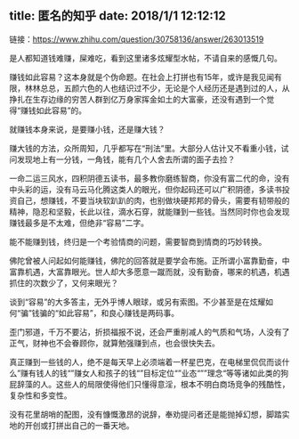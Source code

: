 title: 匿名的知乎
date: 2018/1/1 12:12:12
---

链接：https://www.zhihu.com/question/30758136/answer/263013519

是人都知道钱难赚，屎难吃，看到这里诸多炫耀型水帖，不请自来的感慨几句。

赚钱如此容易？这本身就是个伪命题。在社会上打拼也有15年，或许是我见闻有限，林林总总，五颜六色的人也结识过不少，无论是个人经历还是遇到过的人，从挣扎在生存边缘的穷苦人群到亿万身家挥金如土的大富豪，还没有遇到一个觉得“赚钱如此容易”的。

就赚钱本身来说，是要赚小钱，还是赚大钱？

赚大钱的方法，众所周知，几乎都写在“刑法”里。大部分人估计又不看重小钱，试问发现地上有一分钱，一角钱，能有几个人舍去所谓的面子去捡？

一命二运三风水，四积阴德五读书，最多教你磨练智商，你没有富二代的命，没有中头彩的运，没有马云马化腾这类人的眼光，但你起码还可以广积阴德，多读书投资自己，想赚钱，不要当块软趴趴的肉，也别做块硬邦邦的骨头，需要有韧带般的精神，隐忍和坚毅，长此以往，滴水石穿，就能赚到一些钱。当然同时你也会发现赚钱最多是不太难，但绝非“容易”二字。

能不能赚到钱，终归是一个考验情商的问题，需要智商到情商的巧妙转换。

佛陀曾被人问起如何能赚钱，佛陀的回答就是要学会布施。正所谓小富靠勤奋，中富靠机遇，大富靠眼光。世人却大多愿意一蹴而就，没有勤奋，哪来的机遇，机遇抓住的次数少了，又何来眼光？

谈到“容易”的大多答主，无外乎博人眼球，或另有索图。不少甚至是在炫耀如何“骗”钱骗的“如此容易”，和良心赚钱是两码事。

歪门邪道，千万不要沾，折损福报不说，还会严重削减人的气质和气场，人没有了正气，财神也不会眷顾你，就算勉强赚到点，也会很快失去。

真正赚到一些钱的人，绝不是每天早上必须端着一杯星巴克，在电梯里侃侃而谈什么”赚有钱人的钱“”赚女人和孩子的钱“”目标定位“”业态“””理念“等等诸如此类的狗屁辞藻的人。这些人的局限使得他们只懂得意淫，根本不明白商场竞争的残酷性，复杂性和多变性。

没有花里胡哨的配图，没有慷慨激昂的说辞，奉劝提问者还是能抛掉幻想，脚踏实地的开创或打拼出自己的一番天地。

